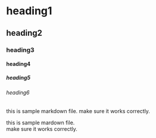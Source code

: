 # heading1

## heading2
 
### heading3

#### heading4

##### heading5

###### heading6

this is sample markdown file. 
make sure it works correctly.

this is sample mardown file.  
make sure it works correctly.
